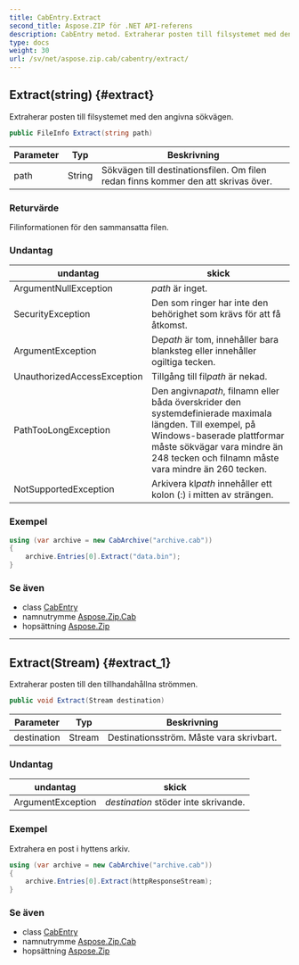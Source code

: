 ```yaml
---
title: CabEntry.Extract
second_title: Aspose.ZIP för .NET API-referens
description: CabEntry metod. Extraherar posten till filsystemet med den angivna sökvägen.
type: docs
weight: 30
url: /sv/net/aspose.zip.cab/cabentry/extract/
---
```

## Extract(string) {#extract}

Extraherar posten till filsystemet med den angivna sökvägen.

```csharp
public FileInfo Extract(string path)
```

| Parameter | Typ | Beskrivning |
| --- | --- | --- |
| path | String | Sökvägen till destinationsfilen. Om filen redan finns kommer den att skrivas över. |

### Returvärde

Filinformationen för den sammansatta filen.

### Undantag

| undantag | skick |
| --- | --- |
| ArgumentNullException | *path* är inget. |
| SecurityException | Den som ringer har inte den behörighet som krävs för att få åtkomst. |
| ArgumentException | De*path* är tom, innehåller bara blanksteg eller innehåller ogiltiga tecken. |
| UnauthorizedAccessException | Tillgång till fil*path* är nekad. |
| PathTooLongException | Den angivna*path*, filnamn eller båda överskrider den systemdefinierade maximala längden. Till exempel, på Windows-baserade plattformar måste sökvägar vara mindre än 248 tecken och filnamn måste vara mindre än 260 tecken. |
| NotSupportedException | Arkivera kl*path* innehåller ett kolon (:) i mitten av strängen. |

### Exempel

```csharp
using (var archive = new CabArchive("archive.cab"))
{
    archive.Entries[0].Extract("data.bin");
}
```

### Se även

* class [CabEntry](../)
* namnutrymme [Aspose.Zip.Cab](../../cabentry/)
* hopsättning [Aspose.Zip](../../../)

---

## Extract(Stream) {#extract_1}

Extraherar posten till den tillhandahållna strömmen.

```csharp
public void Extract(Stream destination)
```

| Parameter | Typ | Beskrivning |
| --- | --- | --- |
| destination | Stream | Destinationsström. Måste vara skrivbart. |

### Undantag

| undantag | skick |
| --- | --- |
| ArgumentException | *destination* stöder inte skrivande. |

### Exempel

Extrahera en post i hyttens arkiv.

```csharp
using (var archive = new CabArchive("archive.cab"))
{
    archive.Entries[0].Extract(httpResponseStream);
}
```

### Se även

* class [CabEntry](../)
* namnutrymme [Aspose.Zip.Cab](../../cabentry/)
* hopsättning [Aspose.Zip](../../../)


